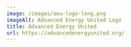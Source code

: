 ```yaml
---
image: /images/aeu-logo-long.png
imageAlt: Advanced Energy United Logo
title: Advanced Energy United
url: https://advancedenergyunited.org/
---
```

